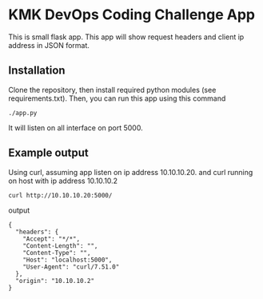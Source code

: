 # KMK DevOps Coding Challenge App

This is small flask app. This app will show request headers and client ip
address in JSON format.

## Installation

Clone the repository, then install required python modules (see requirements.txt).
Then, you can run this app using this command

```
./app.py
```

It will listen on all interface on port 5000.

## Example output

Using curl, assuming app listen on ip address 10.10.10.20. and curl running on
host with ip address 10.10.10.2

```
curl http://10.10.10.20:5000/
```

output

```
{
  "headers": {
    "Accept": "*/*",
    "Content-Length": "",
    "Content-Type": "",
    "Host": "localhost:5000",
    "User-Agent": "curl/7.51.0"
  },
  "origin": "10.10.10.2"
}
```
